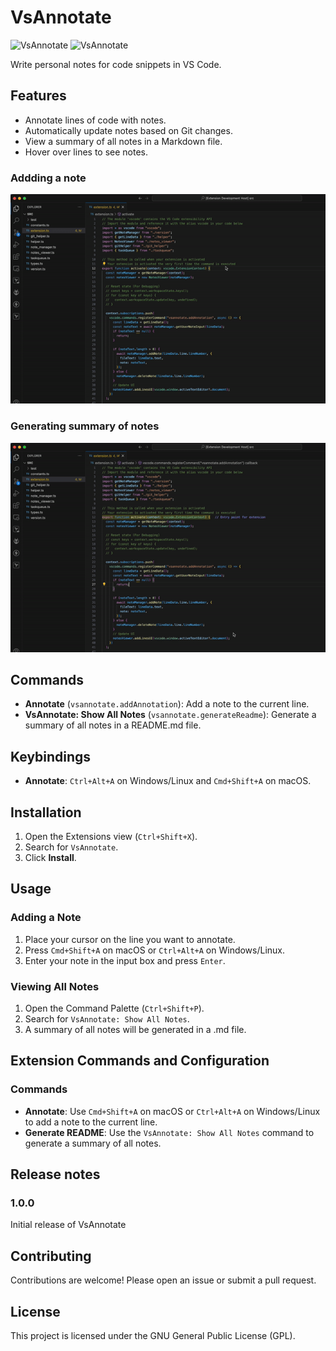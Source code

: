 # VsAnnotate

![VsAnnotate](https://img.shields.io/badge/version-1.0.0-blue.svg) ![VsAnnotate](https://img.shields.io/badge/publisher-xfated-orange.svg)

Write personal notes for code snippets in VS Code.

## Features

- Annotate lines of code with notes.
- Automatically update notes based on Git changes.
- View a summary of all notes in a Markdown file.
- Hover over lines to see notes.

### Addding a note

<img src="https://github.com/xfated/vsannotate/blob/main/assets/AddNoteExample.gif" />


### Generating summary of notes

<img src="https://github.com/xfated/vsannotate/blob/main/assets/GetSummaryExample.gif" />

## Commands

- **Annotate** (`vsannotate.addAnnotation`): Add a note to the current line.
- **VsAnnotate: Show All Notes** (`vsannotate.generateReadme`): Generate a summary of all notes in a README.md file.

## Keybindings

- **Annotate**: `Ctrl+Alt+A` on Windows/Linux and `Cmd+Shift+A` on macOS.

## Installation

1. Open the Extensions view (`Ctrl+Shift+X`).
2. Search for `VsAnnotate`.
3. Click **Install**.

## Usage

### Adding a Note

1. Place your cursor on the line you want to annotate.
2. Press `Cmd+Shift+A` on macOS or `Ctrl+Alt+A` on Windows/Linux.
3. Enter your note in the input box and press `Enter`.

### Viewing All Notes

1. Open the Command Palette (`Ctrl+Shift+P`).
2. Search for `VsAnnotate: Show All Notes`.
3. A summary of all notes will be generated in a .md file.

## Extension Commands and Configuration

### Commands

- **Annotate**: Use `Cmd+Shift+A` on macOS or `Ctrl+Alt+A` on Windows/Linux to add a note to the current line.
- **Generate README**: Use the `VsAnnotate: Show All Notes` command to generate a summary of all notes.

## Release notes

### 1.0.0

Initial release of VsAnnotate

## Contributing

Contributions are welcome! Please open an issue or submit a pull request.

## License

This project is licensed under the GNU General Public License (GPL).
